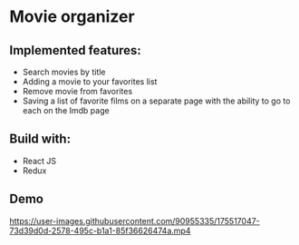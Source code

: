 # Movie organizer

## Implemented features:
- Search movies by title
- Adding a movie to your favorites list
- Remove movie from favorites
- Saving a list of favorite films on a separate page with the ability to go to each on the Imdb page

## Build with:
- React JS
- Redux

## Demo



https://user-images.githubusercontent.com/90955335/175517047-73d39d0d-2578-495c-b1a1-85f36626474a.mp4

